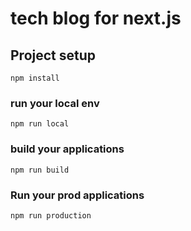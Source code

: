 # tech blog for next.js


## Project setup
```
npm install
```

### run your local env
```
npm run local
```

### build your applications
```
npm run build
```

### Run your prod applications
```
npm run production
```
